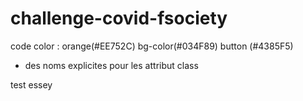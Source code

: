# challenge-covid-fsociety

code color : orange(#EE752C) bg-color(#034F89) button (#4385F5)

- des noms explicites pour les attribut class
 
test essey
